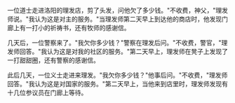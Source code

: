 一位道士走进洛阳的理发店，剪了头发，问他欠了多少钱。"不收费，神父，"理发师说。"我认为这是对主的服务。"当理发师第二天早上到达他的商店时，他发现门廊上有一打小的祈祷书，还有牧师的感谢信。

几天后，一位警察来了。"我欠你多少钱？"警察在理发后问。"不收费，警官，"理发师回答。"我认为这是对我的社区的服务。"第二天早上，理发师在凳子上发现了一打甜甜圈，还有警察的感谢信。

此后几天，一位义士走进来理发。"我欠你多少钱？"他事后问。"不收费，"理发师回答。"我认为这是对国家的服务。"第二天早上，当他来到店里时，理发师发现有十几位参议员在门廊上等待。

